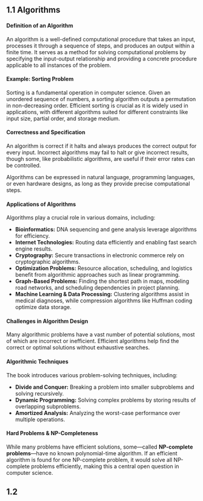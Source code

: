 ## 1.1 Algorithms

#### **Definition of an Algorithm**

An algorithm is a well-defined computational procedure that takes an input, processes it through a sequence of steps, and produces an output within a finite time. It serves as a method for solving computational problems by specifying the input-output relationship and providing a concrete procedure applicable to all instances of the problem.

#### **Example: Sorting Problem**

Sorting is a fundamental operation in computer science. Given an unordered sequence of numbers, a sorting algorithm outputs a permutation in non-decreasing order. Efficient sorting is crucial as it is widely used in applications, with different algorithms suited for different constraints like input size, partial order, and storage medium.

#### **Correctness and Specification**

An algorithm is correct if it halts and always produces the correct output for every input. Incorrect algorithms may fail to halt or give incorrect results, though some, like probabilistic algorithms, are useful if their error rates can be controlled.

Algorithms can be expressed in natural language, programming languages, or even hardware designs, as long as they provide precise computational steps.

#### **Applications of Algorithms**

Algorithms play a crucial role in various domains, including:

- **Bioinformatics:** DNA sequencing and gene analysis leverage algorithms for efficiency.
- **Internet Technologies:** Routing data efficiently and enabling fast search engine results.
- **Cryptography:** Secure transactions in electronic commerce rely on cryptographic algorithms.
- **Optimization Problems:** Resource allocation, scheduling, and logistics benefit from algorithmic approaches such as linear programming.
- **Graph-Based Problems:** Finding the shortest path in maps, modeling road networks, and scheduling dependencies in project planning.
- **Machine Learning & Data Processing:** Clustering algorithms assist in medical diagnoses, while compression algorithms like Huffman coding optimize data storage.

#### **Challenges in Algorithm Design**

Many algorithmic problems have a vast number of potential solutions, most of which are incorrect or inefficient. Efficient algorithms help find the correct or optimal solutions without exhaustive searches.

#### **Algorithmic Techniques**

The book introduces various problem-solving techniques, including:

- **Divide and Conquer:** Breaking a problem into smaller subproblems and solving recursively.
- **Dynamic Programming:** Solving complex problems by storing results of overlapping subproblems.
- **Amortized Analysis:** Analyzing the worst-case performance over multiple operations.

#### **Hard Problems & NP-Completeness**

While many problems have efficient solutions, some—called **NP-complete problems**—have no known polynomial-time algorithm. If an efficient algorithm is found for one NP-complete problem, it would solve all NP-complete problems efficiently, making this a central open question in computer science.

## 1.2